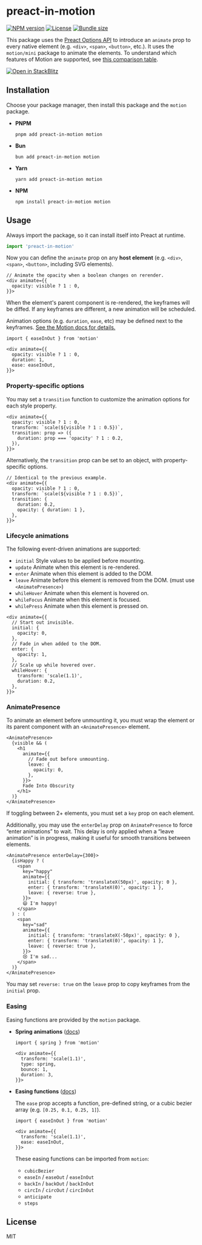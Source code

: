 # preact-in-motion

[![NPM version](https://img.shields.io/npm/v/preact-in-motion.svg?style=flat&colorA=080f12&colorB=1fa669)](https://www.npmjs.com/package/preact-in-motion)
[![License](https://img.shields.io/github/license/alloc/preact-in-motion.svg?style=flat&colorA=080f12&colorB=1fa669)](https://github.com/alloc/preact-in-motion/blob/main/LICENSE)
[![Bundle size](https://deno.bundlejs.com/badge?q=preact-in-motion@latest)](https://bundlejs.com/?q=preact-in-motion)

This package uses the [Preact Options API](https://preactjs.com/guide/v10/options/) to introduce an `animate` prop to every native element (e.g. `<div>`, `<span>`, `<button>`, etc.). It uses the `motion/mini` package to animate the elements. To understand which features of Motion are supported, see [this comparison table](https://motion.dev/docs/feature-comparison#comparison-table).

[![Open in StackBlitz](https://developer.stackblitz.com/img/open_in_stackblitz.svg)](https://stackblitz.com/edit/vitejs-vite-4pdjtwqz?file=src%2Fapp.tsx)

## Installation

Choose your package manager, then install this package and the `motion` package.

- **PNPM**

  ```
  pnpm add preact-in-motion motion
  ```

- **Bun**

  ```
  bun add preact-in-motion motion
  ```

- **Yarn**

  ```
  yarn add preact-in-motion motion
  ```

- **NPM**
  ```
  npm install preact-in-motion motion
  ```

## Usage

Always import the package, so it can install itself into Preact at runtime.

```ts
import 'preact-in-motion'
```

Now you can define the `animate` prop on any **host element** (e.g. `<div>`, `<span>`, `<button>`, including SVG elements).

```tsx
// Animate the opacity when a boolean changes on rerender.
<div animate={{
  opacity: visible ? 1 : 0,
}}>
```

When the element's parent component is re-rendered, the keyframes will be diffed. If any keyframes are different, a new animation will be scheduled.

Animation options (e.g. `duration`, `ease`, etc) may be defined next to the keyframes. [See the Motion docs for details.](https://motion.dev/docs/animate#options)

```tsx
import { easeInOut } from 'motion'

<div animate={{
  opacity: visible ? 1 : 0,
  duration: 1,
  ease: easeInOut,
}}>
```

### Property-specific options

You may set a `transition` function to customize the animation options for each style property.

```tsx
<div animate={{
  opacity: visible ? 1 : 0,
  transform: `scale(${visible ? 1 : 0.5})`,
  transition: prop => ({
    duration: prop === 'opacity' ? 1 : 0.2,
  }),
}}>
```

Alternatively, the `transition` prop can be set to an object, with property-specific options.

```tsx
// Identical to the previous example.
<div animate={{
  opacity: visible ? 1 : 0,
  transform: `scale(${visible ? 1 : 0.5})`,
  transition: {
    duration: 0.2,
    opacity: { duration: 1 },
  },
}}>
```

### Lifecycle animations

The following event-driven animations are supported:

- `initial`
  Style values to be applied before mounting.
- `update`
  Animate when this element is re-rendered.
- `enter`
  Animate when this element is added to the DOM.
- `leave`
  Animate before this element is removed from the DOM. (must use `<AnimatePresence>`)
- `whileHover`
  Animate when this element is hovered on.
- `whileFocus`
  Animate when this element is focused.
- `whilePress`
  Animate when this element is pressed on.

```tsx
<div animate={{
  // Start out invisible.
  initial: {
    opacity: 0,
  },
  // Fade in when added to the DOM.
  enter: {
    opacity: 1,
  },
  // Scale up while hovered over.
  whileHover: {
    transform: 'scale(1.1)',
    duration: 0.2,
  },
}}>
```

### AnimatePresence

To animate an element before unmounting it, you must wrap the element or its parent component with an `<AnimatePresence>` element.

```tsx
<AnimatePresence>
  {visible && (
    <h1
      animate={{
        // Fade out before unmounting.
        leave: {
          opacity: 0,
        },
      }}>
      Fade Into Obscurity
    </h1>
  )}
</AnimatePresence>
```

If toggling between 2+ elements, you must set a `key` prop on each element.

Additionally, you may use the `enterDelay` prop on `AnimatePresence` to force “enter animations” to wait. This delay is only applied when a “leave animation” is in progress, making it useful for smooth transitions between elements.

```tsx
<AnimatePresence enterDelay={300}>
  {isHappy ? (
    <span
      key="happy"
      animate={{
        initial: { transform: 'translateX(50px)', opacity: 0 },
        enter: { transform: 'translateX(0)', opacity: 1 },
        leave: { reverse: true },
      }}>
      😄 I'm happy!
    </span>
  ) : (
    <span
      key="sad"
      animate={{
        initial: { transform: 'translateX(-50px)', opacity: 0 },
        enter: { transform: 'translateX(0)', opacity: 1 },
        leave: { reverse: true },
      }}>
      😢 I'm sad...
    </span>
  )}
</AnimatePresence>
```

You may set `reverse: true` on the `leave` prop to copy keyframes from the `initial` prop.

### Easing

Easing functions are provided by the `motion` package.

- **Spring animations** ([docs](https://motion.dev/docs/spring))

  ```tsx
  import { spring } from 'motion'

  <div animate={{
    transform: 'scale(1.1)',
    type: spring,
    bounce: 1,
    duration: 3,
  }}>
  ```

- **Easing functions** ([docs](https://motion.dev/docs/easing-functions))

  The `ease` prop accepts a function, pre-defined string, or a cubic bezier array (e.g. `[0.25, 0.1, 0.25, 1]`).

  ```tsx
  import { easeInOut } from 'motion'

  <div animate={{
    transform: 'scale(1.1)',
    ease: easeInOut,
  }}>
  ```

  These easing functions can be imported from `motion`:
  - `cubicBezier`
  - `easeIn` / `easeOut` / `easeInOut`
  - `backIn` / `backOut` / `backInOut`
  - `circIn` / `circOut` / `circInOut`
  - `anticipate`
  - `steps`

## License

MIT

